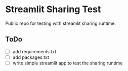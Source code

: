# Streamlit Sharing Test

Public repo for testing with streamlit sharing runtime.

## ToDo

- [ ] add requirements.txt
- [ ] add packages.txt
- [ ] write simple streamlit app to test the sharing runtime
